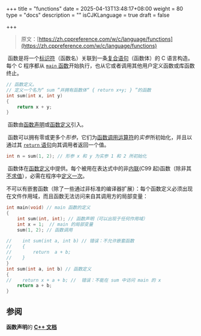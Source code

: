 +++
title = "functions"
date = 2025-04-13T13:48:17+08:00
weight = 80
type = "docs"
description = ""
isCJKLanguage = true
draft = false

+++

> 原文：[https://zh.cppreference.com/w/c/language/functions](https://zh.cppreference.com/w/c/language/functions)

​	函数是将一个[标识符](https://zh.cppreference.com/w/c/language/identifier)（函数名）关联到一条[复合语句](https://zh.cppreference.com/w/c/language/statements#.E5.A4.8D.E5.90.88.E8.AF.AD.E5.8F.A5)（函数体）的 C 语言构造。每个 C 程序都从 [`main` 函数](https://zh.cppreference.com/w/c/language/main_function)开始执行，也从它或者调用其他用户定义函数或库函数终止。

```c
// 函数定义。
// 定义一个名为“ sum ”并拥有函数体“ { return x+y; } ”的函数
int sum(int x, int y) 
{
    return x + y;
}
```

​	函数由[函数声明](https://zh.cppreference.com/w/c/language/function_declaration)或[函数定义](https://zh.cppreference.com/w/c/language/function_definition)引入。

​	函数可以拥有零或更多个*形参*，它们为[函数调用运算符](https://zh.cppreference.com/w/c/language/operator_other#.E5.87.BD.E6.95.B0.E8.B0.83.E7.94.A8)的*实参* ﻿所初始化，并且以通过其 [`return` 语句](https://zh.cppreference.com/w/c/language/return)向其调用者返回一个值。

```c
int n = sum(1, 2); // 形参 x 和 y 为实参 1 和 2 所初始化
```

​	函数体在[函数定义](https://zh.cppreference.com/w/c/language/function_definition)中提供。每个被用在表达式中的非[内联](https://zh.cppreference.com/w/c/language/inline)(C99 起)函数（除非其[不求值](https://zh.cppreference.com/w/c/language/expressions#.E4.B8.8D.E6.B1.82.E5.80.BC.E8.A1.A8.E8.BE.BE.E5.BC.8F)），必需在程序中[定义一次](https://zh.cppreference.com/w/c/language/extern#.E5.8D.95.E4.B8.80.E5.AE.9A.E4.B9.89.E8.A7.84.E5.88.99)。

​	不可以有嵌套函数（除了一些通过非标准的编译器扩展）：每个函数定义必须出现在文件作用域，而且函数无法访问来自其调用方的局部变量：

```c
int main(void) // main 函数的定义
{
    int sum(int, int); // 函数声明（可以出现于任何作用域）
    int x = 1;  // main 的局部变量
    sum(1, 2); // 函数调用
 
//    int sum(int a, int b) // 错误：不允许嵌套函数
//    {
//        return  a + b; 
//    }
}
int sum(int a, int b) // 函数定义
{
//    return x + a + b; //  错误：不能在 sum 中访问 main 的 x
    return a + b;
}
```

## 参阅

**函数声明**的 **[C++ 文档](https://zh.cppreference.com/w/cpp/language/function)**